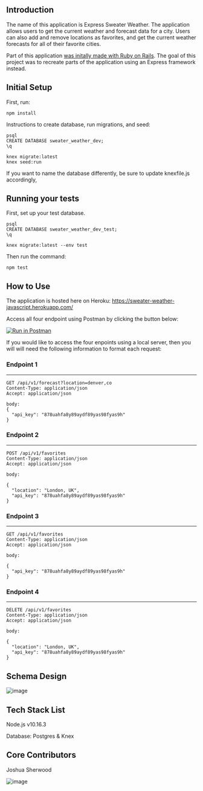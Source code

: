 ## Introduction

The name of this application is Express Sweater Weather. The application allows users to get the current weather and forecast data for a city. Users can also add and remove locations as favorites, and get the current weather forecasts for all of their favorite cities.

Part of this application [was initally made with Ruby on Rails](https://github.com/joshsherwood1/sweater_weather). The goal of this project was to recreate parts of the application using an Express framework instead. 

## Initial Setup

First, run:

`npm install`

Instructions to create database, run migrations, and seed: 

```
psql
CREATE DATABASE sweater_weather_dev;
\q

knex migrate:latest
knex seed:run
```
If you want to name the database differently, be sure to update knexfile.js accordingly,

## Running your tests

First, set up your test database.

```
psql
CREATE DATABASE sweater_weather_dev_test;
\q

knex migrate:latest --env test
```

Then run the command: 

`npm test`



## How to Use

The application is hosted here on Heroku: https://sweater-weather-javascript.herokuapp.com/

Access all four endpoint using Postman by clicking the button below:

[![Run in Postman](https://run.pstmn.io/button.svg)](https://app.getpostman.com/run-collection/5f110073b236340d109d) 

If you would like to access the four enpoints using a local server, then you will will need the following information to format each request:

### Endpoint 1

----

```
GET /api/v1/forecast?location=denver,co
Content-Type: application/json
Accept: application/json

body:
{
  "api_key": "878uahfa8y89aydf89yas98fyas9h"
}
```
### Endpoint 2

----


```
POST /api/v1/favorites
Content-Type: application/json
Accept: application/json

body:

{
  "location": "London, UK",
  "api_key": "878uahfa8y89aydf89yas98fyas9h"
}
```
### Endpoint 3

----


```
GET /api/v1/favorites
Content-Type: application/json
Accept: application/json

body:

{
  "api_key": "878uahfa8y89aydf89yas98fyas9h"
}
```
### Endpoint 4

----

```
DELETE /api/v1/favorites
Content-Type: application/json
Accept: application/json

body:

{
  "location": "London, UK",
  "api_key": "878uahfa8y89aydf89yas98fyas9h"
}
```

## Schema Design

![image](https://user-images.githubusercontent.com/49769068/69401316-fc4ef880-0cb1-11ea-983c-bd081e2a288a.png)

## Tech Stack List

Node.js v10.16.3

Database: Postgres & Knex


## Core Contributors

Joshua Sherwood

![image](https://user-images.githubusercontent.com/49769068/69402656-c01d9700-0cb5-11ea-83f8-c017a8ffa696.png)
